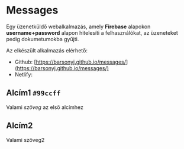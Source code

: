 # Messages

Egy üzenetküldő webalkalmazás, amely **Firebase** alapokon **username+password** alapon hitelesíti a felhasználókat, az üzeneteket pedig dokumetumokba gyűjti.

Az elkészült alkalmazás elérhető:

- Github: [https://barsonyj.github.io/messages/](https://barsonyj.github.io/messages/)
- Netlify:

## Alcím1 `#99ccff`

Valami _szöveg_ az első alcímhez

## Alcím2

Valami szöveg2

